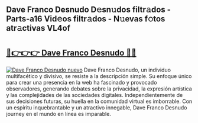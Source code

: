 ## Dave Franco Desnudo D𝚎sn𝚞dos filtr𝚊dos - Parts-a16 Vid𝚎os filtr𝚊dos - N𝚞evas f𝚘tos atr𝚊ctivas VL4of

# <h2><a href="http://mb1w3sl.tromn.icu/?c=Dave+Franco+Desnudo">🔗👉👉👉 Dave Franco Desnudo 🔗🔗</a></h2>

[![Dave Franco Desnudo nuevo](https://i.imgur.com/pEAQMta.gif)](http://mb1w3sl.tromn.icu/?c=Dave+Franco+Desnudo)
Dave Franco Desnudo, un individuo multifacético y divisivo, se resiste a la descripción simple. Su enfoque único para crear una presencia en la web ha fascinado y provocado observadores, generando debates sobre la privacidad, la expresión artística y las complejidades de las sociedades digitales. Independientemente de sus decisiones futuras, su huella en la comunidad virtual es imborrable. Con un espíritu inquebrantable y un atractivo innegable, Dave Franco Desnudo journey en el mundo en línea es imparable.
